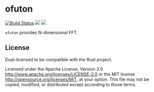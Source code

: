 ofuton
=====

[![Build Status](https://travis-ci.org/totem3/ofuton.svg?branch=master)](https://travis-ci.org/totem3/ofuton)
[![](https://img.shields.io/crates/v/ofuton.svg)](https://crates.io/crates/ofuton)
[![](https://img.shields.io/crates/l/ofuton.svg)](https://crates.io/crates/ofuton)

`ofuton` provides *N*-dimensional FFT.

## License
Dual-licensed to be compatible with the Rust project.

Licensed under the Apache License, Version 2.0 http://www.apache.org/licenses/LICENSE-2.0 or the MIT license http://opensource.org/licenses/MIT, at your option. This file may not be copied, modified, or distributed except according to those terms.
